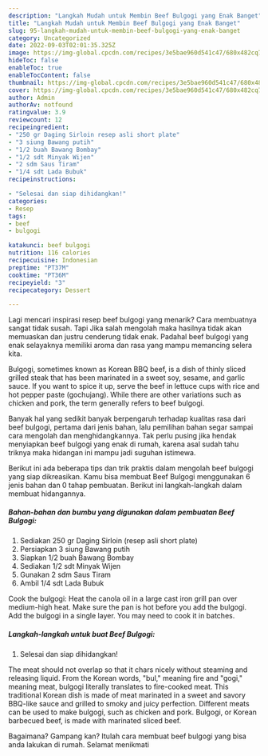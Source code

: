```yaml
---
description: "Langkah Mudah untuk Membin Beef Bulgogi yang Enak Banget"
title: "Langkah Mudah untuk Membin Beef Bulgogi yang Enak Banget"
slug: 95-langkah-mudah-untuk-membin-beef-bulgogi-yang-enak-banget
category: Uncategorized
date: 2022-09-03T02:01:35.325Z
image: https://img-global.cpcdn.com/recipes/3e5bae960d541c47/680x482cq70/beef-bulgogi-foto-resep-utama.jpg
hideToc: false
enableToc: true
enableTocContent: false
thumbnail: https://img-global.cpcdn.com/recipes/3e5bae960d541c47/680x482cq70/beef-bulgogi-foto-resep-utama.jpg
cover: https://img-global.cpcdn.com/recipes/3e5bae960d541c47/680x482cq70/beef-bulgogi-foto-resep-utama.jpg
author: Admin
authorAv: notfound
ratingvalue: 3.9
reviewcount: 12
recipeingredient:
- "250 gr Daging Sirloin resep asli short plate"
- "3 siung Bawang putih"
- "1/2 buah Bawang Bombay"
- "1/2 sdt Minyak Wijen"
- "2 sdm Saus Tiram"
- "1/4 sdt Lada Bubuk"
recipeinstructions:

- "Selesai dan siap dihidangkan!"
categories:
- Resep
tags:
- beef
- bulgogi

katakunci: beef bulgogi 
nutrition: 116 calories
recipecuisine: Indonesian
preptime: "PT37M"
cooktime: "PT36M"
recipeyield: "3"
recipecategory: Dessert

---
```



Lagi mencari inspirasi resep beef bulgogi yang menarik? Cara membuatnya sangat tidak susah. Tapi Jika salah mengolah maka hasilnya tidak akan memuaskan dan justru cenderung tidak enak. Padahal beef bulgogi yang enak selayaknya memiliki aroma dan rasa yang mampu memancing selera kita.


Bulgogi, sometimes known as Korean BBQ beef, is a dish of thinly sliced grilled steak that has been marinated in a sweet soy, sesame, and garlic sauce. If you want to spice it up, serve the beef in lettuce cups with rice and hot pepper paste (gochujang). While there are other variations such as chicken and pork, the term generally refers to beef bulgogi.

Banyak hal yang sedikit banyak berpengaruh terhadap kualitas rasa dari beef bulgogi, pertama dari jenis bahan, lalu pemilihan bahan segar sampai cara mengolah dan menghidangkannya. Tak perlu pusing jika hendak menyiapkan beef bulgogi yang enak di rumah, karena asal sudah tahu triknya maka hidangan ini mampu jadi suguhan istimewa.


Berikut ini ada beberapa tips dan trik praktis dalam mengolah beef bulgogi yang siap dikreasikan. Kamu bisa membuat Beef Bulgogi menggunakan 6 jenis bahan dan 0 tahap pembuatan. Berikut ini langkah-langkah dalam membuat hidangannya.

<!--inarticleads1-->

##### Bahan-bahan dan bumbu yang digunakan dalam pembuatan Beef Bulgogi:

1. Sediakan 250 gr Daging Sirloin (resep asli short plate)
1. Persiapkan 3 siung Bawang putih
1. Siapkan 1/2 buah Bawang Bombay
1. Sediakan 1/2 sdt Minyak Wijen
1. Gunakan 2 sdm Saus Tiram
1. Ambil 1/4 sdt Lada Bubuk


Cook the bulgogi: Heat the canola oil in a large cast iron grill pan over medium-high heat. Make sure the pan is hot before you add the bulgogi. Add the bulgogi in a single layer. You may need to cook it in batches. 

<!--inarticleads2-->

##### Langkah-langkah untuk buat Beef Bulgogi:


1. Selesai dan siap dihidangkan!

The meat should not overlap so that it chars nicely without steaming and releasing liquid. From the Korean words, &#34;bul,&#34; meaning fire and &#34;gogi,&#34; meaning meat, bulgogi literally translates to fire-cooked meat. This traditional Korean dish is made of meat marinated in a sweet and savory BBQ-like sauce and grilled to smoky and juicy perfection. Different meats can be used to make bulgogi, such as chicken and pork. Bulgogi, or Korean barbecued beef, is made with marinated sliced beef. 

Bagaimana? Gampang kan? Itulah cara membuat beef bulgogi yang bisa anda lakukan di rumah. Selamat menikmati
